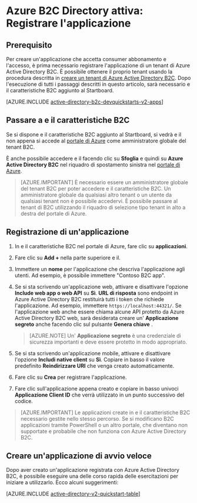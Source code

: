 <properties
    pageTitle="Azure B2C Directory attiva: Registrazione di applicazioni | Microsoft Azure"
    description="Come registrare l'applicazione con Azure Active Directory B2C"
    services="active-directory-b2c"
    documentationCenter=""
    authors="swkrish"
    manager="mbaldwin"
    editor="bryanla"/>

<tags
    ms.service="active-directory-b2c"
    ms.workload="identity"
    ms.tgt_pltfrm="na"
    ms.devlang="na"
    ms.topic="get-started-article"
    ms.date="08/30/2016"
    ms.author="swkrish"/>


# <a name="azure-active-directory-b2c-register-your-application"></a>Azure B2C Directory attiva: Registrare l'applicazione

## <a name="prerequisite"></a>Prerequisito

Per creare un'applicazione che accetta consumer abbonamento e l'accesso, è prima necessario registrare l'applicazione di un tenant di Azure Active Directory B2C. È possibile ottenere il proprio tenant usando la procedura descritta in [creare un tenant di Azure Active Directory B2C](active-directory-b2c-get-started.md). Dopo l'esecuzione di tutti i passaggi descritti in questo articolo, sarà necessario e il caratteristiche B2C aggiunto al Startboard.

[AZURE.INCLUDE [active-directory-b2c-devquickstarts-v2-apps](../../includes/active-directory-b2c-devquickstarts-v2-apps.md)]

## <a name="navigate-to-the-b2c-features-blade"></a>Passare a e il caratteristiche B2C

Se si dispone e il caratteristiche B2C aggiunto al Startboard, si vedrà e il non appena si accede al [portale di Azure](https://portal.azure.com/) come amministratore globale del tenant B2C.

È anche possibile accedere e il facendo clic su **Sfoglia** e quindi su **Azure Active Directory B2C** nel riquadro di spostamento sinistra nel [portale di Azure](https://portal.azure.com/).

> [AZURE.IMPORTANT] È necessario essere un amministratore globale del tenant B2C per poter accedere e il caratteristiche B2C. Un amministratore globale da qualsiasi altro tenant o un utente da qualsiasi tenant non è possibile accedervi.  È possibile passare al tenant di B2C utilizzando il riquadro di selezione tipo tenant in alto a destra del portale di Azure.

## <a name="register-an-application"></a>Registrazione di un'applicazione

1. In e il caratteristiche B2C nel portale di Azure, fare clic su **applicazioni**.
2. Fare clic su **Add +** nella parte superiore e il.
3. Immettere un **nome** per l'applicazione che descriva l'applicazione agli utenti. Ad esempio, è possibile immettere "Contoso B2C app".
4. Se si sta scrivendo un'applicazione web, attivare e disattivare l'opzione **Include web app o web API** su **Sì**. **URL di risposta** sono endpoint in Azure Active Directory B2C restituirà tutti i token che richiede l'applicazione. Ad esempio, immettere `https://localhost:44321/`. Se l'applicazione web anche essere chiama alcune API protetto da Azure Active Directory B2C web, sarà desiderata creare un' **Applicazione segreto** anche facendo clic sul pulsante **Genera chiave** .

    > [AZURE.NOTE] Un' **Applicazione segreto** è una credenziale di sicurezza importanti e deve essere protetto in modo appropriato.

5. Se si sta scrivendo un'applicazione mobile, attivare e disattivare l'opzione **Includi native client** su **Sì**. Copiare in basso il valore predefinito **Reindirizzare URI** che venga creato automaticamente.
6. Fare clic su **Crea** per registrare l'applicazione.
7. Fare clic sull'applicazione appena creato e copiare in basso univoci **Applicazione Client ID** che verrà utilizzato in un punto successivo del codice.

> [AZURE.IMPORTANT] Le applicazioni create in e il caratteristiche B2C necessario gestite nello stesso percorso. Se si modificano B2C applicazioni tramite PowerShell o un altro portale, che diventano non supportate e probabile che non funziona con Azure Active Directory B2C.

## <a name="build-a-quick-start-application"></a>Creare un'applicazione di avvio veloce

Dopo aver creato un'applicazione registrata con Azure Active Directory B2C, è possibile eseguire una delle corso rapida delle esercitazioni per iniziare a utilizzarlo. Ecco alcuni suggerimenti:

[AZURE.INCLUDE [active-directory-v2-quickstart-table](../../includes/active-directory-b2c-quickstart-table.md)]
